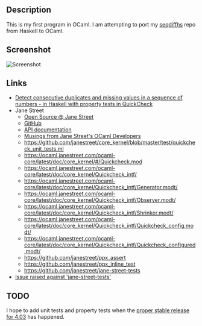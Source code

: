 ## Description

This is my first program in OCaml. I am attempting to port my [seqdiffhs](https://github.com/taylorjg/seqdiffhs) repo from Haskell to OCaml.

## Screenshot

![Screenshot](https://raw.github.com/taylorjg/seqdiffml/master/Images/Screenshot.png)

## Links

* [Detect consecutive duplicates and missing values in a sequence of numbers - in Haskell with property tests in QuickCheck](https://github.com/taylorjg/seqdiffhs)
* Jane Street
    * [Open Source @ Jane Street](http://janestreet.github.io/)
    * [GitHub](https://github.com/janestreet)
    * [API documentation](https://ocaml.janestreet.com/ocaml-core/latest/doc/)
    * [Musings from Jane Street's OCaml Developers](https://blogs.janestreet.com/category/ocaml/)
    * https://github.com/janestreet/core_kernel/blob/master/test/quickcheck_unit_tests.ml
    * https://ocaml.janestreet.com/ocaml-core/latest/doc/core_kernel/#/Quickcheck.mod
    * https://ocaml.janestreet.com/ocaml-core/latest/doc/core_kernel/Quickcheck_intf/
    * https://ocaml.janestreet.com/ocaml-core/latest/doc/core_kernel/Quickcheck_intf/Generator.modt/
    * https://ocaml.janestreet.com/ocaml-core/latest/doc/core_kernel/Quickcheck_intf/Observer.modt/
    * https://ocaml.janestreet.com/ocaml-core/latest/doc/core_kernel/Quickcheck_intf/Shrinker.modt/
    * https://ocaml.janestreet.com/ocaml-core/latest/doc/core_kernel/Quickcheck_intf/Quickcheck_config.modt/
    * https://ocaml.janestreet.com/ocaml-core/latest/doc/core_kernel/Quickcheck_intf/Quickcheck_configured.modt/
    * https://github.com/janestreet/ppx_assert
    * https://github.com/janestreet/ppx_inline_test
    * https://github.com/janestreet/jane-street-tests
* [Issue raised against 'jane-street-tests'](https://github.com/janestreet/jane-street-tests/issues/1)

## TODO

I hope to add unit tests and property tests when the [proper stable release for 4.03](https://github.com/janestreet/jane-street-tests/issues/1) has happened.

